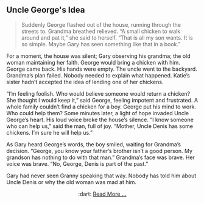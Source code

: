 

##  Uncle George's Idea


> Suddenly George flashed out of the house, 
running through the streets to. 
> Grandma breathed relieved. 
“A small chicken to walk around and pat it,” 
she said to herself. 
“That is all my son wants. 
It is so simple.  Maybe Gary has seen something like that in a book.”


For a moment, the house was silent;
 Gary observing his grandma; the old woman maintaining her faith. 
George would bring a chicken with him.
George came back. His hands were empty. 
The uncle went to the backyard. Grandma’s plan failed.
 Nobody needed to explain what happened.
Katie’s sister hadn’t accepted the idea of lending one of her chickens. 


“I’m feeling foolish. 
Who would believe someone would return a chicken?
 She thought I would keep it,” said George, feeling impotent and frustrated.
A whole family couldn’t find a chicken for a boy.
 George put his mind to work. Who could help them? 
Some minutes later, a light of hope invaded Uncle George’s heart.
His loud voice broke the house’s silence.
 “I know someone who can help us,” said the man, full of joy. 
“Mother, Uncle Denis has some chickens. I’m sure he will help us.” 

As Gary heard George’s words, the boy smiled, waiting for Grandma’s decision.
“George, you know your father’s brother isn’t a good person. 
My grandson has nothing to do with that man.” 
Grandma’s face was brave. Her voice was brave. 
“No, George, Denis is part of the past.”


Gary had never seen Granny speaking that way. 
Nobody has told him about Uncle Denis or why the old woman was mad at him. 

<p align="center">
  :dart: <a href="https://github.com/meyresilva/CreativeWriting/blob/main/ProjectGrannyHouse/sample04.md"> Read More ...</a>   
</p>


